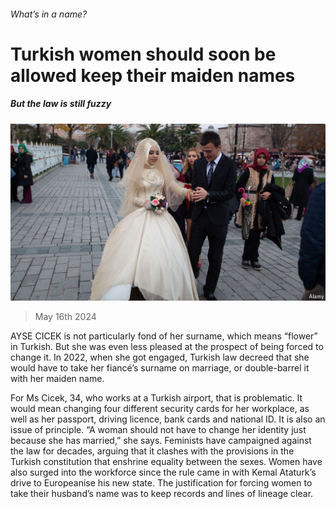 ###### What’s in a name?

# Turkish women should soon be allowed keep their maiden names 

##### But the law is still fuzzy 

![image](images/20240518_EUP505.jpg) 

> May 16th 2024 

AYSE CICEK is not particularly fond of her surname, which means “flower” in Turkish. But she was even less pleased at the prospect of being forced to change it. In 2022, when she got engaged, Turkish law decreed that she would have to take her fiancé’s surname on marriage, or double-barrel it with her maiden name.

For Ms Cicek, 34, who works at a Turkish airport, that is problematic. It would mean changing four different security cards for her workplace, as well as her passport, driving licence, bank cards and national ID. It is also an issue of principle. “A woman should not have to change her identity just because she has married,” she says. Feminists have campaigned against the law for decades, arguing that it clashes with the provisions in the Turkish constitution that enshrine equality between the sexes. Women have also surged into the workforce since the rule came in with Kemal Ataturk’s drive to Europeanise his new state. The justification for forcing women to take their husband’s name was to keep records and lines of lineage clear.

